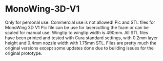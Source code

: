 # MonoWing-3D-V1
Only for personal use. Commercial use is not allowed!
Pic and STL files for MonoWing 3D V1
Pic file can be use for lasercutting the foam or can be scaled for manual use. Wingtip to wingtip width is 490mm.
All STL files have been printed and tested with Cura standard settings, with 0.2mm layer height and 0.4mm nozzle width with 1.75mm STL.
Files are pretty much the original versions except some updates done due to building issues for the original prototype.
